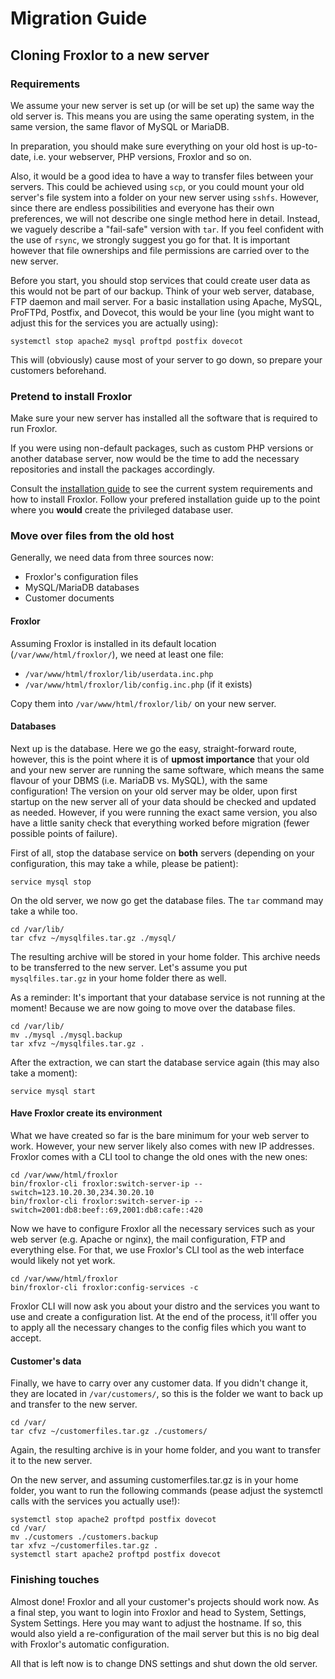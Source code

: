 <script setup>

</script>
# Migration Guide

## Cloning Froxlor to a new server

### Requirements
We assume your new server is set up (or will be set up) the same way the old server is. This means you are using the same operating system, in the same version, the same flavor of MySQL or MariaDB.

In preparation, you should make sure everything on your old host is up-to-date, i.e. your webserver, PHP versions, Froxlor and so on.

Also, it would be a good idea to have a way to transfer files between your servers. This could be achieved using `scp`, or you could mount your old server's file system into a folder on your new server using `sshfs`. However, since there are endless possibilities and everyone has their own preferences, we will not describe one single method here in detail. Instead, we vaguely describe a "fail-safe" version with `tar`. If you feel confident with the use of `rsync`, we strongly suggest you go for that. It is important however that file ownerships and file permissions are carried over to the new server.

Before you start, you should stop services that could create user data as this would not be part of our backup. Think of your web server, database, FTP daemon and mail server. For a basic installation using Apache, MySQL, ProFTPd, Postfix, and Dovecot, this would be your line (you might want to adjust this for the services you are actually using):
```shell
systemctl stop apache2 mysql proftpd postfix dovecot
```

This will (obviously) cause most of your server to go down, so prepare your customers beforehand.

### Pretend to install Froxlor
Make sure your new server has installed all the software that is required to run Froxlor.

If you were using non-default packages, such as custom PHP versions or another database server, now would be the time to add the necessary repositories and install the packages accordingly.

Consult the [installation guide](../installation/) to see the current system requirements and how to install Froxlor. Follow your prefered installation guide up to the point where you **would** create the privileged database user.

### Move over files from the old host
Generally, we need data from three sources now:
* Froxlor's configuration files
* MySQL/MariaDB databases
* Customer documents

#### Froxlor
Assuming Froxlor is installed in its default location (`/var/www/html/froxlor/`), we need at least one file:
* `/var/www/html/froxlor/lib/userdata.inc.php`
* `/var/www/html/froxlor/lib/config.inc.php` (if it exists)

Copy them into `/var/www/html/froxlor/lib/` on your new server.

#### Databases
Next up is the database. Here we go the easy, straight-forward route, however, this is the point where it is of **upmost importance** that your old and your new server are running the same software, which means the same flavour of your DBMS (i.e. MariaDB vs. MySQL), with the same configuration! The version on your old server may be older, upon first startup on the new server all of your data should be checked and updated as needed. However, if you were running the exact same version, you also have a little sanity check that everything worked before migration (fewer possible points of failure).

First of all, stop the database service on **both** servers (depending on your configuration, this may take a while, please be patient):
```shell
service mysql stop
```

On the old server, we now go get the database files. The `tar` command may take a while too.
```shell
cd /var/lib/
tar cfvz ~/mysqlfiles.tar.gz ./mysql/
```

The resulting archive will be stored in your home folder. This archive needs to be transferred to the new server. Let's assume you put `mysqlfiles.tar.gz` in your home folder there as well.

As a reminder: It's important that your database service is not running at the moment! Because we are now going to move over the database files.
```shell
cd /var/lib/
mv ./mysql ./mysql.backup
tar xfvz ~/mysqlfiles.tar.gz .
```

After the extraction, we can start the database service again (this may also take a moment):
```shell
service mysql start
```

#### Have Froxlor create its environment
What we have created so far is the bare minimum for your web server to work. However, your new server likely also comes with new IP addresses. Froxlor comes with a CLI tool to change the old ones with the new ones:
```shell
cd /var/www/html/froxlor
bin/froxlor-cli froxlor:switch-server-ip --switch=123.10.20.30,234.30.20.10
bin/froxlor-cli froxlor:switch-server-ip --switch=2001:db8:beef::69,2001:db8:cafe::420
```

Now we have to configure Froxlor all the necessary services such as your web server (e.g. Apache or nginx), the mail configuration, FTP and everything else. For that, we use Froxlor's CLI tool as the web interface would likely not yet work.
```shell
cd /var/www/html/froxlor
bin/froxlor-cli froxlor:config-services -c
```

Froxlor CLI will now ask you about your distro and the services you want to use and create a configuration list. At the end of the process, it'll offer you to apply all the necessary changes to the config files which you want to accept.

#### Customer's data
Finally, we have to carry over any customer data. If you didn't change it, they are located in `/var/customers/`, so this is the folder we want to back up and transfer to the new server.
```shell
cd /var/
tar cfvz ~/customerfiles.tar.gz ./customers/
```

Again, the resulting archive is in your home folder, and you want to transfer it to the new server.

On the new server, and assuming customerfiles.tar.gz is in your home folder, you want to run the following commands (pease adjust the systemctl calls with the services you actually use!):
```shell
systemctl stop apache2 proftpd postfix dovecot
cd /var/
mv ./customers ./customers.backup
tar xfvz ~/customerfiles.tar.gz .
systemctl start apache2 proftpd postfix dovecot
```

### Finishing touches
Almost done! Froxlor and all your customer's projects should work now. As a final step, you want to login into Froxlor and head to System, Settings, System Settings. Here you may want to adjust the hostname. If so, this would also yield a re-configuration of the mail server but this is no big deal with Froxlor's automatic configuration.

All that is left now is to change DNS settings and shut down the old server.